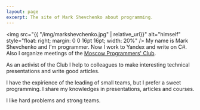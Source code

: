 ```yaml
---
layout: page
excerpt: The site of Mark Shevchenko about programming.
---
```


<img src="{{ "/img/markshevchenko.jpg" | relative_url}}" alt="himself" style="float: right; margin: 0 0 16pt 16pt; width: 20%" />
My name is Mark Shevchenko and I'm programmer. Now I work to Yandex and write on C#.
Also I organize meetings of the [Moscow Programmers' Club](https://prog.msk.ru).

As an activist of the Club I help to colleagues to make interesting technical presentations and write good articles.

I have the expirience of the leading of small teams, but I prefer a sweet programming. I share my knowledges in presentations, articles and courses.

I like hard problems and strong teams.
